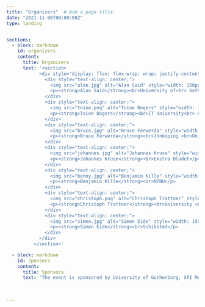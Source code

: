 ```yaml
---
title: "Organizers"  # Add a page title.
date: "2021-11-06T00:00:00Z"
type: landing


sections:
  - block: markdown
    id: organizers
    content:
      title: Organizers
      text: '<section>
            <div style="display: flex; flex-wrap: wrap; justify-content: center; gap: 20px;">
              <div style="text-align: center;">
                <img src="alan.jpg" alt="Alan Said" style="width: 150px; height: 150px; object-fit: cover; border-radius: 50%;">
                <p><strong>Alan Said</strong><br>University of<br> Gothenburg</p>
              </div>
              <div style="text-align: center;">
                <img src="toine.png" alt="Toine Bogers" style="width: 150px; height: 150px; object-fit: cover; border-radius: 50%;">
                <p><strong>Toine Bogers</strong><br>IT University<br> Copenhagen</p>
              </div>
              <div style="text-align: center;">
                <img src="bruce.jpg" alt="Bruce Ferwerda" style="width: 150px; height: 150px; object-fit: cover; border-radius: 50%;">
                <p><strong>Bruce Ferwerda</strong><br>Jönköping <br>University</p>
              </div>
              <div style="text-align: center;">
                <img src="johannes.jpg" alt="Johannes Kruse" style="width: 150px; height: 150px; object-fit: cover; border-radius: 50%;">
                <p><strong>Johannes Kruse</strong><br>Ekstra Bladet</p>
              </div>
              <div style="text-align: center;">
                <img src="benny.jpg" alt="Benjamin Kille" style="width: 150px; height: 150px; object-fit: cover; border-radius: 50%;">
                <p><strong>Benjamin Kille</strong><br>NTNU</p>
              </div>
              <div style="text-align: center;">
                <img src="christoph.png" alt="Christoph Trattner" style="width: 150px; height: 150px; object-fit: cover; border-radius: 50%;">
                <p><strong>Christoph Trattner</strong><br>University <br>of Bergen</p>
              </div>
              <div style="text-align: center;">
                <img src="simen.jpg" alt="Simen Eide" style="width: 150px; height: 150px; object-fit: cover; border-radius: 50%;">
                <p><strong>Simen Eide</strong><br>Schibsted</p>
              </div>
            </div>
          </section>'

  - block: markdown
    id: sponsors
    content:
      title: Sponsors
      text: 'The event is sponsored by University of Gothenburg, SFI Mediafutures, University of Bergen, Riksbankens Jubileumsfond'
  

      
---
```


